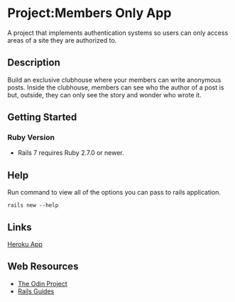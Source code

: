 # Project:Members Only App

A project that implements authentication systems so users can only access areas of a site they are authorized to.

## Description

Build an exclusive clubhouse where your members can write anonymous posts. Inside the clubhouse, members can see who the author of a post is but, outside, they can only see the story and wonder who wrote it.

## Getting Started

### Ruby Version

* Rails 7 requires Ruby 2.7.0 or newer.

## Help

Run command to view all of the options you can pass to rails application.
```
rails new --help
```
## Links
[Heroku App](https://calm-island-79705.herokuapp.com/)

## Web Resources

* [The Odin Project](https://www.theodinproject.com/lessons/ruby-on-rails-blog-app)
* [Rails Guides](https://guides.rubyonrails.org/getting_started.html)
